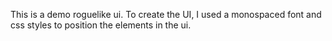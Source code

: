 This is a demo roguelike ui.  To create the UI, I used a monospaced font and css styles
to position the elements in the ui.  
